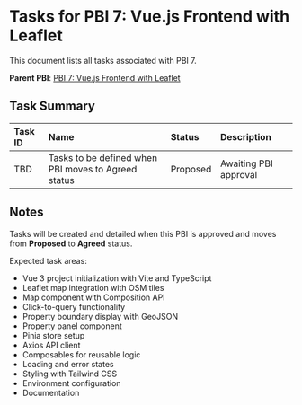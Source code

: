 # Tasks for PBI 7: Vue.js Frontend with Leaflet

This document lists all tasks associated with PBI 7.

**Parent PBI**: [PBI 7: Vue.js Frontend with Leaflet](./prd.md)

## Task Summary

| Task ID | Name | Status | Description |
| :------ | :--- | :------ | :---------- |
| TBD | Tasks to be defined when PBI moves to Agreed status | Proposed | Awaiting PBI approval |

## Notes

Tasks will be created and detailed when this PBI is approved and moves from **Proposed** to **Agreed** status.

Expected task areas:
- Vue 3 project initialization with Vite and TypeScript
- Leaflet map integration with OSM tiles
- Map component with Composition API
- Click-to-query functionality
- Property boundary display with GeoJSON
- Property panel component
- Pinia store setup
- Axios API client
- Composables for reusable logic
- Loading and error states
- Styling with Tailwind CSS
- Environment configuration
- Documentation

